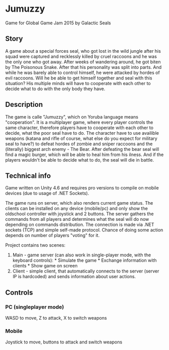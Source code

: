 # Jumuzzy
Game for Global Game Jam 2015 by Galactic Seals

## Story
A game about a special forces seal, who got lost in the wild jungle after his squad were captured and recklessly killed by cruel raccoons and he was the only one who got away. After weeks of wandering around, he got biten by The Poisonous Snake. After that his personality was split into parts. And while he was barely able to control himself, he were attacked by hordes of evil raccoons. Will he be able to get himself together and seal with this situation? His multiple minds will have to cooperate with each other to decide what to do with the only body they have. 
## Description
The game is calle "Jumuzzy", which on Yoruba language means "cooperation". It is a multiplayer game, where every player controls the same character, therefore players have to cooperate with each other to decide, what the poor seal have to do. The character have to use availible weapons (katana and rifle of course, what else do you expect for military seal to have?) to defeat hordes of zombie and sniper raccoons and the (literally) biggest arch enemy - The Bear. After defeating the bear seal will find a magic burger, which will be able to heal him from his ilness. And if the players wouldn't be able to decide what to do, the seal will die in battle. 

## Technical info
Game written on Unity 4.6 and requires pro versions to compile on mobile devices (due to usage of .NET Sockets).

The game runs on server, which also renders current game status. The clients can be installed on any device (mobile/pc) and only show the oldschool controller with joystick and 2 buttons. The server gathers the commands from all players and determines what the seal will do now depending on commands distribution.
The connection is made via .NET sockets (TCP) and simple self-made protocol. Chance of doing some action depends on number of players "voting" for it.

Project contains two scenes:
  1. Main - game server (can also work in single-player mode, with the keyboard controls):
    * Simulate the game
    * Exchange information with clients
    * Show game on screen
  2. Client - simple client, that automatically connects to the server (server IP is hardcoded) and sends information about user actions.


## Controls
### PC (singleplayer mode)
WASD to move, Z to attack, X to switch weapons
### Mobile
Joystick to move, buttons to attack and switch weapons
